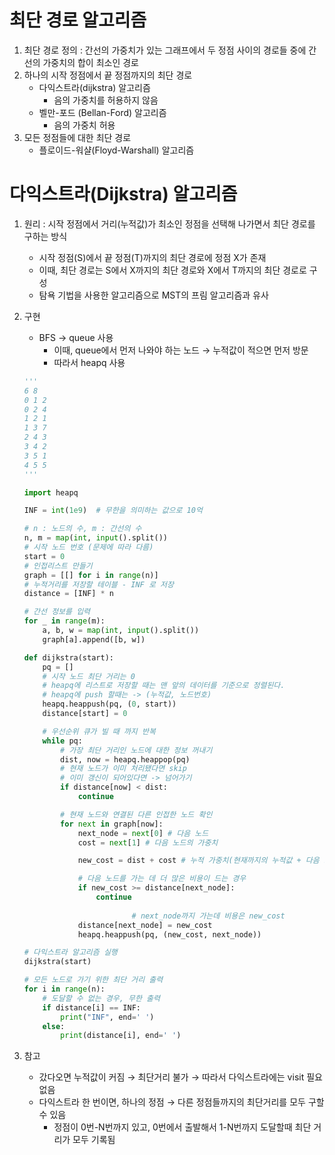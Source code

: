 # 최단 경로 알고리즘
1. 최단 경로 정의 : 간선의 가중치가 있는 그래프에서 두 정점 사이의 경로들 중에 간선의 가중치의 합이 최소인 경로
2. 하나의 시작 정점에서 끝 정점까지의 최단 경로
    - 다익스트라(dijkstra) 알고리즘
        - 음의 가중치를 허용하지 않음
    - 벨만-포드 (Bellan-Ford) 알고리즘
        - 음의 가중치 허용
3. 모든 정점들에 대한 최단 경로
    - 플로이드-워샬(Floyd-Warshall) 알고리즘

# 다익스트라(Dijkstra) 알고리즘

1. 원리 : 시작 정점에서 거리(누적값)가 최소인 정점을 선택해 나가면서 최단 경로를 구하는 방식
    - 시작 정점(S)에서 끝 정점(T)까지의 최단 경로에 정점 X가 존재
    - 이때, 최단 경로는 S에서 X까지의 최단 경로와 X에서 T까지의 최단 경로로 구성
    - 탐욕 기법을 사용한 알고리즘으로 MST의 프림 알고리즘과 유사
2. 구현
    - BFS → queue 사용
        - 이때, queue에서 먼저 나와야 하는 노드 → 누적값이 적으면 먼저 방문
        - 따라서 heapq 사용
    
    ```python
    '''
    6 8
    0 1 2
    0 2 4
    1 2 1
    1 3 7
    2 4 3
    3 4 2
    3 5 1
    4 5 5
    '''
    
    import heapq
    
    INF = int(1e9)  # 무한을 의미하는 값으로 10억
    
    # n : 노드의 수, m : 간선의 수
    n, m = map(int, input().split())
    # 시작 노드 번호 (문제에 따라 다름)
    start = 0
    # 인접리스트 만들기
    graph = [[] for i in range(n)]
    # 누적거리를 저장할 테이블 - INF 로 저장
    distance = [INF] * n
    
    # 간선 정보를 입력
    for _ in range(m):
        a, b, w = map(int, input().split())
        graph[a].append([b, w])
    
    def dijkstra(start):
        pq = []
        # 시작 노드 최단 거리는 0
        # heapq에 리스트로 저장할 때는 맨 앞의 데이터를 기준으로 정렬된다.
        # heapq에 push 할때는 -> (누적값, 노드번호)
        heapq.heappush(pq, (0, start))
        distance[start] = 0
    
        # 우선순위 큐가 빌 때 까지 반복
        while pq:
            # 가장 최단 거리인 노드에 대한 정보 꺼내기
            dist, now = heapq.heappop(pq)
            # 현재 노드가 이미 처리됐다면 skip
            # 이미 갱신이 되어있다면 -> 넘어가기
            if distance[now] < dist:
                continue
    
            # 현재 노드와 연결된 다른 인접한 노드 확인
            for next in graph[now]:
                next_node = next[0] # 다음 노드
                cost = next[1] # 다음 노드의 가중치
    
                new_cost = dist + cost # 누적 가중치(현재까지의 누적값 + 다음 노드 가중치)
    
                # 다음 노드를 가는 데 더 많은 비용이 드는 경우
                if new_cost >= distance[next_node]:
                    continue
    						
    						# next_node까지 가는데 비용은 new_cost
                distance[next_node] = new_cost
                heapq.heappush(pq, (new_cost, next_node))
    
    # 다익스트라 알고리즘 실행
    dijkstra(start)
    
    # 모든 노드로 가기 위한 최단 거리 출력
    for i in range(n):
        # 도달할 수 없는 경우, 무한 출력
        if distance[i] == INF:
            print("INF", end=' ')
        else:
            print(distance[i], end=' ')
    ```
    
3. 참고
    - 갔다오면 누적값이 커짐 → 최단거리 불가 → 따라서 다익스트라에는 visit 필요 없음
    - 다익스트라 한 번이면, 하나의 정점 → 다른 정점들까지의 최단거리를 모두 구할 수 있음
        - 정점이 0번-N번까지 있고, 0번에서 출발해서 1-N번까지 도달할때 최단 거리가 모두 기록됨